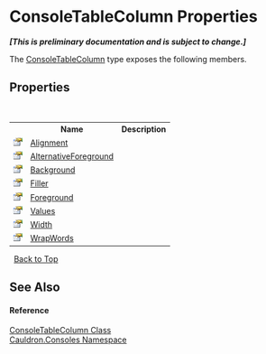 # ConsoleTableColumn Properties
 _**\[This is preliminary documentation and is subject to change.\]**_

The <a href="T_Cauldron_Consoles_ConsoleTableColumn">ConsoleTableColumn</a> type exposes the following members.


## Properties
&nbsp;<table><tr><th></th><th>Name</th><th>Description</th></tr><tr><td>![Public property](media/pubproperty.gif "Public property")</td><td><a href="P_Cauldron_Consoles_ConsoleTableColumn_Alignment">Alignment</a></td><td /></tr><tr><td>![Public property](media/pubproperty.gif "Public property")</td><td><a href="P_Cauldron_Consoles_ConsoleTableColumn_AlternativeForeground">AlternativeForeground</a></td><td /></tr><tr><td>![Public property](media/pubproperty.gif "Public property")</td><td><a href="P_Cauldron_Consoles_ConsoleTableColumn_Background">Background</a></td><td /></tr><tr><td>![Public property](media/pubproperty.gif "Public property")</td><td><a href="P_Cauldron_Consoles_ConsoleTableColumn_Filler">Filler</a></td><td /></tr><tr><td>![Public property](media/pubproperty.gif "Public property")</td><td><a href="P_Cauldron_Consoles_ConsoleTableColumn_Foreground">Foreground</a></td><td /></tr><tr><td>![Public property](media/pubproperty.gif "Public property")</td><td><a href="P_Cauldron_Consoles_ConsoleTableColumn_Values">Values</a></td><td /></tr><tr><td>![Public property](media/pubproperty.gif "Public property")</td><td><a href="P_Cauldron_Consoles_ConsoleTableColumn_Width">Width</a></td><td /></tr><tr><td>![Public property](media/pubproperty.gif "Public property")</td><td><a href="P_Cauldron_Consoles_ConsoleTableColumn_WrapWords">WrapWords</a></td><td /></tr></table>&nbsp;
<a href="#consoletablecolumn-properties">Back to Top</a>

## See Also


#### Reference
<a href="T_Cauldron_Consoles_ConsoleTableColumn">ConsoleTableColumn Class</a><br /><a href="N_Cauldron_Consoles">Cauldron.Consoles Namespace</a><br />